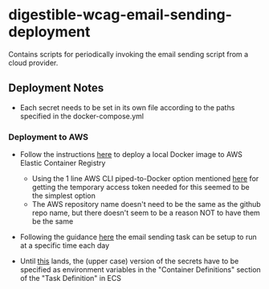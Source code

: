# digestible-wcag-email-sending-deployment

Contains scripts for periodically invoking the email sending script from a cloud provider.

## Deployment Notes

- Each secret needs to be set in its own file according to the paths specified in the docker-compose.yml

### Deployment to AWS

- Follow the instructions [here](https://docs.aws.amazon.com/AmazonECR/latest/userguide/docker-push-ecr-image.html) to deploy a local Docker image to AWS Elastic Container Registry

  - Using the 1 line AWS CLI piped-to-Docker option mentioned [here](https://docs.aws.amazon.com/AmazonECR/latest/userguide/Registries.html#registry-auth-token) for getting the temporary access token needed for this seemed to be the simplest option
  - The AWS repository name doesn't need to be the same as the github repo name, but there doesn't seem to be a reason NOT to have them be the same

- Following the guidance [here](https://docs.aws.amazon.com/AmazonECS/latest/developerguide/scheduled_tasks.html) the email sending task can be setup to run at a specific time each day

- Until [this](https://github.com/docker/ecs-plugin/issues/207) lands, the (upper case) version of the secrets have to be specified as environment variables in the "Container Definitions" section of the "Task Definition" in ECS
